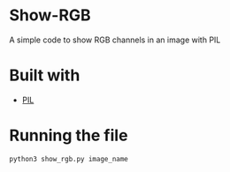 # Show-RGB
A simple code to show RGB channels in an image with PIL

# Built with
* [PIL](https://pillow.readthedocs.io/en/3.1.x/index.html)

# Running the file
```
python3 show_rgb.py image_name
```
